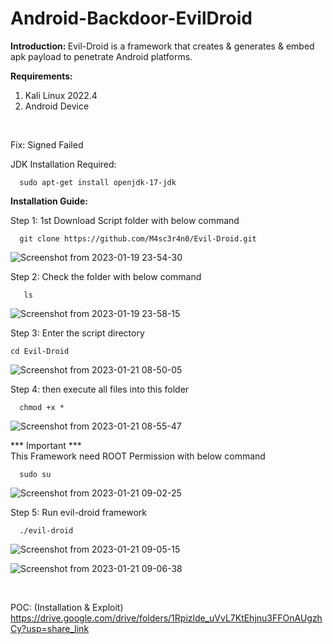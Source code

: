 # Android-Backdoor-EvilDroid

<b> Introduction: </b>
Evil-Droid is a framework that creates &amp; generates &amp; embed apk payload to penetrate Android platforms.



<b>Requirements:</b>
1. Kali Linux 2022.4
2. Android Device
<br>

Fix: Signed Failed 

JDK Installation Required:
<BR>

      sudo apt-get install openjdk-17-jdk

<b>Installation Guide:</b>

Step 1: 1st Download Script folder with below command

      git clone https://github.com/M4sc3r4n0/Evil-Droid.git


![Screenshot from 2023-01-19 23-54-30](https://user-images.githubusercontent.com/120317751/213529336-613ce628-66de-487f-9532-c54bec5ae3d0.png)

      
Step 2: Check the folder with below command

       ls
       
![Screenshot from 2023-01-19 23-58-15](https://user-images.githubusercontent.com/120317751/213529700-886150c9-50b6-4ee3-964f-ed995a8ac4f1.png)


Step 3: Enter the script directory

    cd Evil-Droid

![Screenshot from 2023-01-21 08-50-05](https://user-images.githubusercontent.com/120317751/213841417-8a4d4eac-5e71-49c6-b9c0-b70697be14ec.png)



Step 4: then execute all files into this folder

      chmod +x *
      
![Screenshot from 2023-01-21 08-55-47](https://user-images.githubusercontent.com/120317751/213841560-74d27588-9dfb-4b1d-bb31-c0fcaf7a2c60.png)

      
*** Important ***
<br>
This Framework need ROOT Permission with below command

      sudo su
      
![Screenshot from 2023-01-21 09-02-25](https://user-images.githubusercontent.com/120317751/213841737-9a17719c-9bd7-4a3f-ade7-83b44ecb4984.png)


Step 5: Run evil-droid framework
 
      ./evil-droid
      
 ![Screenshot from 2023-01-21 09-05-15](https://user-images.githubusercontent.com/120317751/213841815-0a984aa1-e4b7-4258-96f5-29c38e8aec70.png)
 
 
 ![Screenshot from 2023-01-21 09-06-38](https://user-images.githubusercontent.com/120317751/213841864-d9475f80-bf0e-429c-89d6-c2d64dba0dc3.png)
 
<br>

POC: (Installation & Exploit)
<br>
https://drive.google.com/drive/folders/1Rpizlde_uVvL7KtEhjnu3FFOnAUgzhCy?usp=share_link







